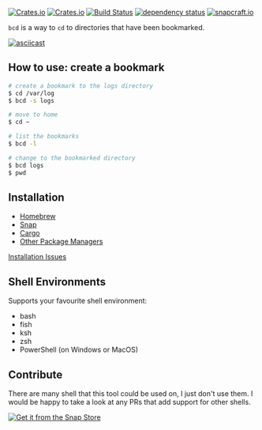 <!-- markdownlint-configure-file {
  "MD033": false,
  "MD041": false
} -->

[![Crates.io](https://img.shields.io/crates/l/bookmark-cd)](https://github.com/a1ecbr0wn/bcd/blob/main/LICENSE) [![Crates.io](https://img.shields.io/crates/v/bookmark-cd)](https://crates.io/crates/bookmark-cd) [![Build Status](https://github.com/a1ecbr0wn/bcd/workflows/CI%20Build/badge.svg)](https://github.com/a1ecbr0wn/bcd/actions/workflows/build.yml) [![dependency status](https://deps.rs/repo/github/a1ecbr0wn/bcd/status.svg)](https://deps.rs/repo/github/a1ecbr0wn/bcd) [![snapcraft.io](https://snapcraft.io/bookmark-cd/badge.svg)](https://snapcraft.io/bookmark-cd)

`bcd` is a way to `cd` to directories that have been bookmarked.

[![asciicast](https://asciinema.org/a/549018.svg)](https://asciinema.org/a/549018)

## How to use: create a bookmark

``` sh
# create a bookmark to the logs directory
$ cd /var/log
$ bcd -s logs

# move to home
$ cd ~

# list the bookmarks
$ bcd -l

# change to the bookmarked directory
$ bcd logs
$ pwd
```

## Installation

- [Homebrew](docs/install-homebrew.md)
- [Snap](docs/install-snapcraft.md)
- [Cargo](docs/install-cargo.md)
- [Other Package Managers](docs/install-other.md)

[Installation Issues](docs/install-issues-environment.md)

## Shell Environments

Supports your favourite shell environment:

- bash
- fish
- ksh
- zsh
- PowerShell (on Windows or MacOS)

## Contribute

There are many shell that this tool could be used on, I just don't use them.  I would be happy to take a look at any
PRs that add support for other shells.

[![Get it from the Snap Store](https://snapcraft.io/static/images/badges/en/snap-store-black.svg)](https://snapcraft.io/bookmark-cd)
